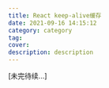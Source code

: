 ```yaml
---
title: React keep-alive缓存
date: 2021-09-16 14:15:12
category: category
tag:
cover:
description: description
---
```


[未完待续...]


